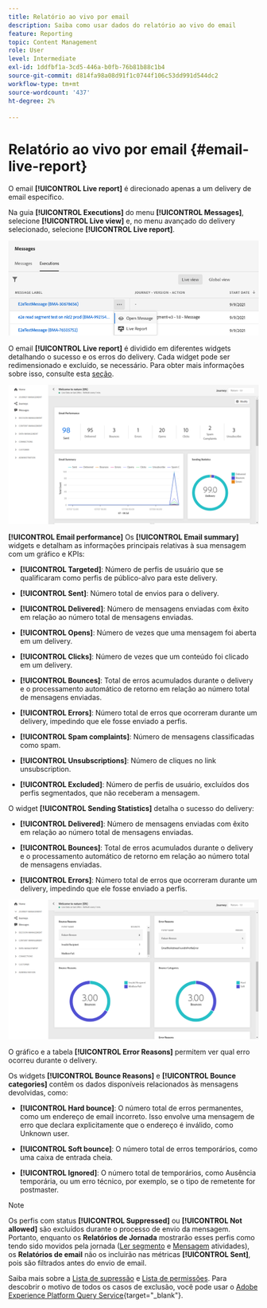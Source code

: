 ```yaml
---
title: Relatório ao vivo por email
description: Saiba como usar dados do relatório ao vivo do email
feature: Reporting
topic: Content Management
role: User
level: Intermediate
exl-id: 1ddfbf1a-3cd5-446a-b0fb-76b81b88c1b4
source-git-commit: d814fa98a08d91f1c0744f106c53dd991d544dc2
workflow-type: tm+mt
source-wordcount: '437'
ht-degree: 2%

---
```


# Relatório ao vivo por email {#email-live-report}

O email **[!UICONTROL Live report]** é direcionado apenas a um delivery de email específico.

Na guia **[!UICONTROL Executions]** do menu **[!UICONTROL Messages]**, selecione **[!UICONTROL Live view]** e, no menu avançado do delivery selecionado, selecione **[!UICONTROL Live report]**.

![](../assets/live_report.png)

O email **[!UICONTROL Live report]** é dividido em diferentes widgets detalhando o sucesso e os erros do delivery. Cada widget pode ser redimensionado e excluído, se necessário. Para obter mais informações sobre isso, consulte esta [seção](live-report.md#modify-dashboard).

![](../assets/live_report_5.png)

**[!UICONTROL Email performance]** Os  **[!UICONTROL Email summary]** widgets e detalham as informações principais relativas à sua mensagem com um gráfico e KPIs:

* **[!UICONTROL Targeted]**: Número de perfis de usuário que se qualificaram como perfis de público-alvo para este delivery.

* **[!UICONTROL Sent]**: Número total de envios para o delivery.

* **[!UICONTROL Delivered]**: Número de mensagens enviadas com êxito em relação ao número total de mensagens enviadas.

* **[!UICONTROL Opens]**: Número de vezes que uma mensagem foi aberta em um delivery.

* **[!UICONTROL Clicks]**: Número de vezes que um conteúdo foi clicado em um delivery.

* **[!UICONTROL Bounces]**: Total de erros acumulados durante o delivery e o processamento automático de retorno em relação ao número total de mensagens enviadas.

* **[!UICONTROL Errors]**: Número total de erros que ocorreram durante um delivery, impedindo que ele fosse enviado a perfis.

* **[!UICONTROL Spam complaints]**: Número de mensagens classificadas como spam.

* **[!UICONTROL Unsubscriptions]**: Número de cliques no link unsubscription.

* **[!UICONTROL Excluded]**: Número de perfis de usuário, excluídos dos perfis segmentados, que não receberam a mensagem.

O widget **[!UICONTROL Sending Statistics]** detalha o sucesso do delivery:

* **[!UICONTROL Delivered]**: Número de mensagens enviadas com êxito em relação ao número total de mensagens enviadas.

* **[!UICONTROL Bounces]**: Total de erros acumulados durante o delivery e o processamento automático de retorno em relação ao número total de mensagens enviadas.

* **[!UICONTROL Errors]**: Número total de erros que ocorreram durante um delivery, impedindo que ele fosse enviado a perfis.

![](../assets/live_report_6.png)

O gráfico e a tabela **[!UICONTROL Error Reasons]** permitem ver qual erro ocorreu durante o delivery.

Os widgets **[!UICONTROL Bounce Reasons]** e **[!UICONTROL Bounce categories]** contêm os dados disponíveis relacionados às mensagens devolvidas, como:

* **[!UICONTROL Hard bounce]**: O número total de erros permanentes, como um endereço de email incorreto. Isso envolve uma mensagem de erro que declara explicitamente que o endereço é inválido, como Unknown user.

* **[!UICONTROL Soft bounce]**: O número total de erros temporários, como uma caixa de entrada cheia.

* **[!UICONTROL Ignored]**: O número total de temporários, como Ausência temporária, ou um erro técnico, por exemplo, se o tipo de remetente for postmaster.

>[!NOTE]
>
>Os perfis com status **[!UICONTROL Suppressed]** ou **[!UICONTROL Not allowed]** são excluídos durante o processo de envio da mensagem. Portanto, enquanto os **Relatórios de Jornada** mostrarão esses perfis como tendo sido movidos pela jornada ([Ler segmento](../building-journeys/read-segment.md) e [Mensagem](../building-journeys/journeys-message.md) atividades), os **Relatórios de email** não os incluirão nas métricas **[!UICONTROL Sent]**, pois são filtrados antes do envio de email.
>
>Saiba mais sobre a [Lista de supressão](../suppression-list.md) e [Lista de permissões](../allow-list.md). Para descobrir o motivo de todos os casos de exclusão, você pode usar o [Adobe Experience Platform Query Service](https://experienceleague.adobe.com/docs/experience-platform/query/api/getting-started.html){target=&quot;_blank&quot;}.
